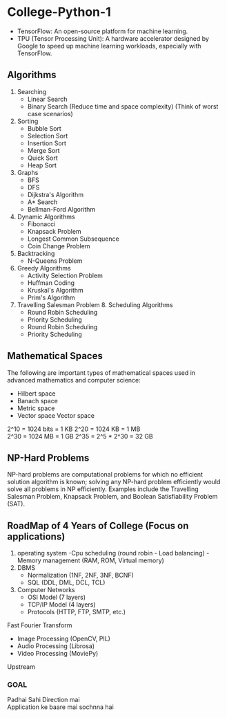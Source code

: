 # College-Python-1

- TensorFlow: An open-source platform for machine learning.
- TPU (Tensor Processing Unit): A hardware accelerator designed by Google to speed up machine learning workloads, especially with TensorFlow.

## Algorithms
   1. Searching
      - Linear Search 
      - Binary Search (Reduce time and space complexity) (Think of worst case scenarios)
   2. Sorting
      - Bubble Sort
      - Selection Sort
      - Insertion Sort
      - Merge Sort
      - Quick Sort
      - Heap Sort
   3. Graphs
      - BFS
      - DFS   
      - Dijkstra's Algorithm
      - A* Search
      - Bellman-Ford Algorithm
   4. Dynamic Algorithms
         - Fibonacci   
         - Knapsack Problem
         - Longest Common Subsequence
         - Coin Change Problem        
   5. Backtracking  
      - N-Queens Problem
6. Greedy Algorithms
   - Activity Selection Problem
   - Huffman Coding
   - Kruskal's Algorithm
   - Prim's Algorithm
7. Travelling Salesman Problem
   8. Scheduling Algorithms
      - Round Robin Scheduling
      - Priority Scheduling
      - Round Robin Scheduling
      - Priority Scheduling
## Mathematical Spaces

The following are important types of mathematical spaces used in advanced mathematics and computer science:

- Hilbert space
- Banach space     
- Metric space
- Vector space
Vector space


2^10 = 1024 bits = 1 KB
2^20 = 1024 KB = 1 MB   
2^30 = 1024 MB = 1 GB
2^35 = 2^5 * 2^30 = 32 GB

 
## NP-Hard Problems

NP-hard problems are computational problems for which no efficient solution algorithm is known; solving any NP-hard problem efficiently would solve all problems in NP efficiently. Examples include the Travelling Salesman Problem, Knapsack Problem, and Boolean Satisfiability Problem (SAT).


## RoadMap of 4 Years of College (Focus on applications)

1. operating system
   -Cpu scheduling (round robin - Load balancing)
   -Memory management (RAM, ROM, Virtual memory)
2. DBMS
   - Normalization (1NF, 2NF, 3NF, BCNF)
   - SQL (DDL, DML, DCL, TCL)
3. Computer Networks
    - OSI Model (7 layers)
    - TCP/IP Model (4 layers)
    - Protocols (HTTP, FTP, SMTP, etc.) 

Fast Fourier Transform
   - Image Processing (OpenCV, PIL)
   - Audio Processing (Librosa)
   - Video Processing (MoviePy)


Upstream 
### GOAL
Padhai Sahi Direction mai <br>
Application ke baare mai sochnna hai
